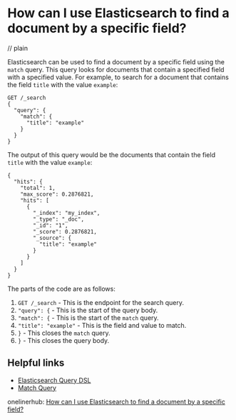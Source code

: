 # How can I use Elasticsearch to find a document by a specific field?
// plain

Elasticsearch can be used to find a document by a specific field using the `match` query. This query looks for documents that contain a specified field with a specified value. For example, to search for a document that contains the field `title` with the value `example`:

```
GET /_search
{
  "query": {
    "match": {
      "title": "example"
    }
  }
}
```

The output of this query would be the documents that contain the field `title` with the value `example`:

```
{
  "hits": {
    "total": 1,
    "max_score": 0.2876821,
    "hits": [
      {
        "_index": "my_index",
        "_type": "_doc",
        "_id": "1",
        "_score": 0.2876821,
        "_source": {
          "title": "example"
        }
      }
    ]
  }
}
```

The parts of the code are as follows:

1. `GET /_search` - This is the endpoint for the search query.
2. `"query": {` - This is the start of the query body.
3. `"match": {` - This is the start of the `match` query.
4. `"title": "example"` - This is the field and value to match.
5. `}` - This closes the `match` query.
6. `}` - This closes the query body.

## Helpful links

- [Elasticsearch Query DSL](https://www.elastic.co/guide/en/elasticsearch/reference/current/query-dsl.html)
- [Match Query](https://www.elastic.co/guide/en/elasticsearch/reference/current/query-dsl-match-query.html)

onelinerhub: [How can I use Elasticsearch to find a document by a specific field?](https://onelinerhub.com/elasticsearch/how-can-i-use-elasticsearch-to-find-a-document-by-a-specific-field)